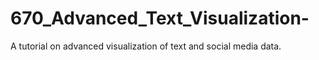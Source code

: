 # 670_Advanced_Text_Visualization-
A tutorial on advanced visualization of text and social media data. 
